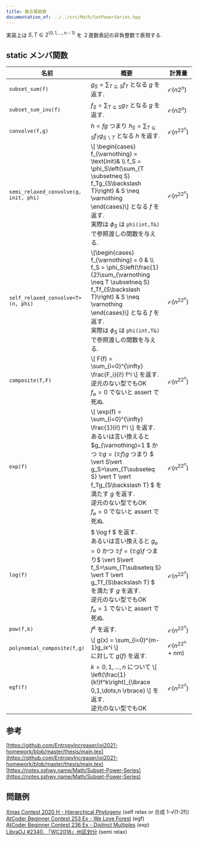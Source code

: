 ```yaml
---
title: 集合冪級数
documentation_of: ../../src/Math/SetPowerSeries.hpp
---
```


実装上は $S,T \in 2^{\lbrace0,1,\dots,n-1\rbrace}$ を ２進数表記の非負整数で表現する.

## static メンバ関数


| 名前                                  | 概要                                                                                                                                                                                                                                                                                                                                     | 計算量                   |
| ------------------------------------- | ---------------------------------------------------------------------------------------------------------------------------------------------------------------------------------------------------------------------------------------------------------------------------------------------------------------------------------------- | ------------------------ |
| `subset_sum(f)`                       | $g_S = \sum_{T \subseteq S} f_T$ となる $g$ を返す.                                                                                                                                                                                                                                                                                      | $\mathcal{O}(n2^n)$      |
| `subset_sum_inv(f)`                   | $f_S = \sum_{T \subseteq S} g_T$ となる $g$ を返す.                                                                                                                                                                                                                                                                                      | $\mathcal{O}(n2^n)$      |
| `convolve(f,g)`                       | $h = fg$ つまり $h_S = \sum_{T \subseteq S} f_Tg_{S\backslash T}$ となる $h$ を返す.                                                                                                                                                                                                                                                     | $\mathcal{O}(n^22^n)$    |
| `semi_relaxed_convolve(g, init, phi)` | \\[ \begin{cases} f_{\varnothing} = \text{init}& \\\\ f_S = \phi_S\left(\sum_{T \subsetneq S} f_Tg_{S\backslash T}\right) & S \neq \varnothing \end{cases}\\] となる $f$ を返す. <br> 実際は $\phi_S$ は `phi(int,T&)` で参照渡しの関数を与える.                                                                                         | $\mathcal{O}(n^22^n)$    |
| `self_relaxed_convolve<T>(n, phi)`    | \\[\begin{cases} f_{\varnothing} = 0 & \\\\ f_S = \phi_S\left(\frac{1}{2}\sum_{\varnothing \neq T \subsetneq S}  f_Tf_{S\backslash T}\right) & S \neq \varnothing \end{cases}\\] となる $f$ を返す. <br> 実際は $\phi_S$ は `phi(int,T&)` で参照渡しの関数を与える.　<br>                                                                | $\mathcal{O}(n^22^n)$    |
| `composite(f,F)`                      | \\[ F(f) = \sum_{i=0}^{\infty} \frac{F_i}{i!} f^i \\] を返す. <br> 逆元のない型でもOK <br> $f_{\varnothing}=0$ でないと assert で死ぬ.                                                                                                                                                                                                   | $\mathcal{O}(n^22^n)$    |
| `exp(f)`                              | \\[ \exp(f) =  \sum_{i=0}^{\infty} \frac{1}{i!} f^i \\] を返す. <br> あるいは言い換えると $g_{\varnothing}=1 $ かつ $\mathfrak{D}g = (\mathfrak{D}f) g$ つまり $ \vert S\vert g_S=\sum_{T\subseteq S} \vert T \vert f_Tg_{S\backslash T} $ を満たす $g$ を返す. <br> 逆元のない型でもOK <br> $f_{\varnothing}=0$ でないと assert で死ぬ. | $\mathcal{O}(n^22^n)$    |
| `log(f)`                              | $ \log f $ を返す.  <br> あるいは言い換えると $g_{\varnothing}=0$ かつ $\mathfrak{D}f = (\mathfrak{D}g) f$ つまり$ \vert S\vert f_S=\sum_{T\subseteq S} \vert T \vert g_Tf_{S\backslash T} $ を満たす $g$ を返す.<br> 逆元のない型でもOK <br> $f_{\varnothing}=1$ でないと assert で死ぬ.                                                | $\mathcal{O}(n^22^n)$    |
| `pow(f,k)`                            | $f^k$ を返す.                                                                                                                                                                                                                                                                                                                            | $\mathcal{O}(n^22^n)$    |
| `polynomial_composite(f,g)`           | \\[ g(x) = \sum_{i=0}^{m-1}g_ix^i \\] <br> に対して $g(f)$ を返す.                                                                                                                                                                                                                                                                       | $\mathcal{O}(n^22^n+nm)$ |
| `egf(f)`                              | $k=0,1,\dots,n$ について \\[ \left(\frac{1}{k!}f^k\right)_{\lbrace 0,1,\dots,n \rbrace} \\] を返す. <br>逆元のない型でもOK                                                                                                                                                                                                               | $\mathcal{O}(n^22^n)$    |

## 参考
[https://github.com/EntropyIncreaser/ioi2021-homework/blob/master/thesis/main.tex](https://github.com/EntropyIncreaser/ioi2021-homework/blob/master/thesis/main.tex) \
[https://notes.sshwy.name/Math/Subset-Power-Series](https://notes.sshwy.name/Math/Subset-Power-Series)
## 問題例
[Xmas Contest 2020 H - Hierarchical Phylogeny](https://atcoder.jp/contests/xmascon20/tasks/xmascon20_h) (self relax or 合成 1-√(1-2f)) \
[AtCoder Beginner Contest 253 Ex - We Love Forest](https://atcoder.jp/contests/abc253/tasks/abc253_h) (egf)\
[AtCoder Beginner Contest 236 Ex - Distinct Multiples](https://atcoder.jp/contests/abc236/tasks/abc236_h) (exp) \
[LibraOJ #2340. 「WC2018」州区划分](https://loj.ac/p/2340) (semi relax)
